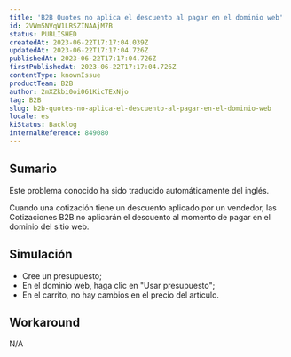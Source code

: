 ```yaml
---
title: 'B2B Quotes no aplica el descuento al pagar en el dominio web'
id: 2VWm5NVqW1LRSZINAAjM7B
status: PUBLISHED
createdAt: 2023-06-22T17:17:04.039Z
updatedAt: 2023-06-22T17:17:04.726Z
publishedAt: 2023-06-22T17:17:04.726Z
firstPublishedAt: 2023-06-22T17:17:04.726Z
contentType: knownIssue
productTeam: B2B
author: 2mXZkbi0oi061KicTExNjo
tag: B2B
slug: b2b-quotes-no-aplica-el-descuento-al-pagar-en-el-dominio-web
locale: es
kiStatus: Backlog
internalReference: 849080
---
```


## Sumario

<div class="alert alert-info">
  <p>Este problema conocido ha sido traducido automáticamente del inglés.</p>
</div>


Cuando una cotización tiene un descuento aplicado por un vendedor, las Cotizaciones B2B no aplicarán el descuento al momento de pagar en el dominio del sitio web.


##

## Simulación



- Cree un presupuesto;
- En el dominio web, haga clic en "Usar presupuesto";
- En el carrito, no hay cambios en el precio del artículo.


##

## Workaround


N/A



